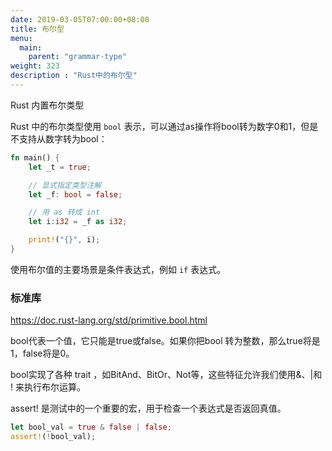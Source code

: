 ```yaml
---
date: 2019-03-05T07:00:00+08:00
title: 布尔型
menu:
  main:
    parent: "grammar-type"
weight: 323
description : "Rust中的布尔型"
---
```


Rust 内置布尔类型

Rust 中的布尔类型使用 `bool` 表示，可以通过as操作将bool转为数字0和1，但是不支持从数字转为bool：

```rust
fn main() {
    let _t = true;

    // 显式指定类型注解
    let _f: bool = false;

    // 用 as 转成 int
    let i:i32 = _f as i32;

    print!("{}", i);
}
```

使用布尔值的主要场景是条件表达式，例如 `if` 表达式。

### 标准库

https://doc.rust-lang.org/std/primitive.bool.html

bool代表一个值，它只能是true或false。如果你把bool 转为整数，那么true将是1，false将是0。

bool实现了各种 trait ，如BitAnd、BitOr、Not等，这些特征允许我们使用&、|和 ! 来执行布尔运算。

assert! 是测试中的一个重要的宏，用于检查一个表达式是否返回真值。

```rust
let bool_val = true & false | false;
assert!(!bool_val);
```



